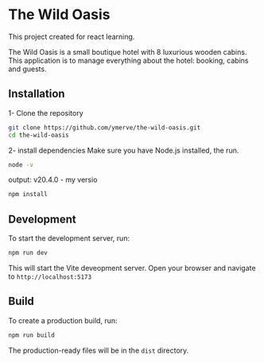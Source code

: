 # The Wild Oasis

This project created for react learning.

The Wild Oasis is a small boutique hotel with 8 luxurious wooden
cabins. This application is to manage everything about the hotel:
booking, cabins and guests.

## Installation

1- Clone the repository

```zsh
git clone https://github.com/ymerve/the-wild-oasis.git
cd the-wild-oasis
```

2- install dependencies
Make sure you have Node.js installed, the run.

```zsh
node -v
```

output: v20.4.0 - my versio

```zsh
npm install
```

## Development

To start the development server, run:

```zsh
npm run dev
```

This will start the Vite deveopment server. Open your browser and
navigate to `http://localhost:5173`

## Build

To create a production build, run:

```zsh
npm run build
```

The production-ready files will be in the `dist` directory.
